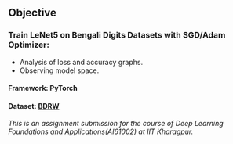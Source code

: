 
## Objective
### Train LeNet5 on Bengali Digits Datasets with SGD/Adam Optimizer:
  * Analysis of loss and accuracy graphs.
  * Observing model space.
#### Framework: PyTorch
#### Dataset: [BDRW](https://drive.google.com/drive/folders/1IxGRQtHdCk8SJ5pDyUV3neSHPccxETse?usp=sharing)
 *This is an assignment submission for the course of Deep Learning Foundations and Applications(AI61002) at IIT Kharagpur.*


